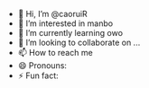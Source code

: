 - 👋 Hi, I’m @caoruiR
- 👀 I’m interested in manbo
- 🌱 I’m currently learning owo
- 💞️ I’m looking to collaborate on ...
- 📫 How to reach me 
- 😄 Pronouns: 
- ⚡ Fun fact: 

<!---
caoruiR/caoruiR is a ✨ special ✨ repository because its `README.md` (this file) appears on your GitHub profile.
You can click the Preview link to take a look at your changes.
--->
